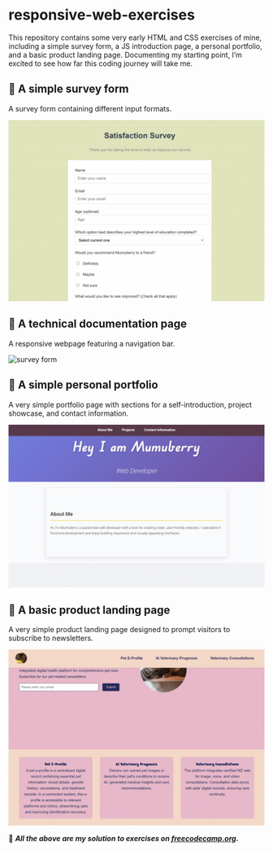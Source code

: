 # responsive-web-exercises
This repository contains some very early HTML and CSS exercises of mine, including a simple survey form, a JS introduction page, a personal portfolio, and a basic product landing page. Documenting my starting point, I’m excited to see how far this coding journey will take me.

## :ledger: A simple survey form
A survey form containing different input formats.

<img src="https://github.com/lesley-gao/responsive-web-exercises/blob/main/Survey%20Form/satisfaction%20survery.gif" alt="survey form" width="700">

<br> 

## :ledger: A technical documentation page 

A responsive webpage featuring a navigation bar.

<img src="https://github.com/lesley-gao/responsive-web-exercises/blob/main/JS%20Introduction%20Page/JS%20Introduction%20Page.gif" alt="survey form" width="700">

<br> 

## :ledger: A simple personal portfolio

A very simple portfolio page with sections for a self-introduction, project showcase, and contact information.

<img src="https://github.com/lesley-gao/responsive-web-exercises/blob/main/Personal%20Portfolio%20Webpage/simple%20portfolio.gif" alt="survey form" width="700">

<br> 

## :ledger: A basic product landing page 

A very simple product landing page designed to prompt visitors to subscribe to newsletters.

<img src="https://github.com/lesley-gao/responsive-web-exercises/blob/main/Product%20Landing%20Page/basic%20product%20landing%20page.gif" alt="survey form" width="700">

:bookmark_tabs: ***All the above are my solution to exercises on <a href="https://www.freecodecamp.org/learn/2022/responsive-web-design/">freecodecamp.org<a>.***
